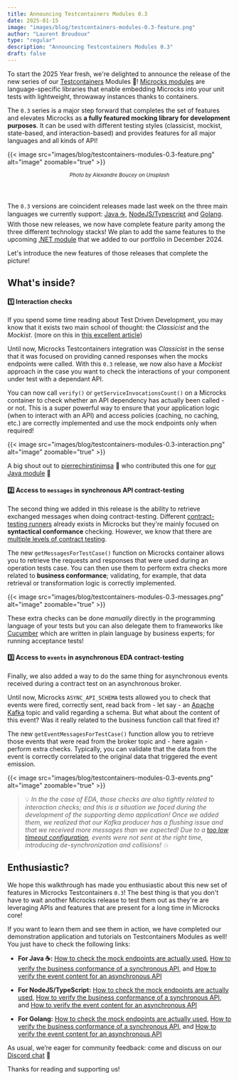 ```yaml
---
title: Announcing Testcontainers Modules 0.3
date: 2025-01-15
image: "images/blog/testcontainers-modules-0.3-feature.png"
author: "Laurent Broudoux"
type: "regular"
description: "Announcing Testcontainers Modules 0.3"
draft: false
---
```


To start the 2025 Year fresh, we're delighted to announce the release of the new series of our [Testcontainers](https://www.testcontainers.com) 
Modules 🧊! [Microcks modules](https://testcontainers.com/modules/microcks) are language-specific libraries that enable embedding Microcks into 
your unit tests with lightweight, throwaway instances thanks to containers.

The `0.3` series is a major step forward that completes the set of features and elevates Microcks as **a fully featured mocking library for development purposes**. 
It can be used with different testing styles (classicist, mockist, state-based, and interaction-based) and provides features for all major 
languages and all kinds of API!

{{< image src="images/blog/testcontainers-modules-0.3-feature.png" alt="image" zoomable="true" >}}
<div align="center" style="padding-bottom: 40px"><legend><small><i>Photo by Alexandre Boucey on Unsplash</i></small></legend></div>

The `0.3` versions are coincident releases made last week on the three main languages we currently support: [Java ☕️](https://github.com/microcks/microcks-testcontainers-java), 
[NodeJS/Typescript](https://github.com/microcks/microcks-testcontainers-node) and [Golang](https://github.com/microcks/microcks-testcontainers-go). 
With those new releases, we now have complete feature parity among the three different technology stacks! We plan to add the same features to 
the upcoming [.NET module](https://github.com/microcks/microcks-testcontainers-dotnet) that we added to our portfolio in December 2024.

Let's introduce the new features of those releases that complete the picture!

## What's inside?

#### 1️⃣ Interaction checks

If you spend some time reading about Test Driven Development, you may know that it exists two main school of thought: the *Classicist* and the *Mockist*.
(more on this in [this excellent article](https://medium.com/@adrianbooth/test-driven-development-wars-detroit-vs-london-classicist-vs-mockist-9956c78ae95f))

Until now, Microcks Testcontainers integration was *Classicist* in the sense that it was focused on providing canned responses when the mocks
endpoints were called. With this `0.3` release, we now also have a *Mockist* approach in the case you want to check the interactions of your
component under test with a dependant API.

You can now call `verify()` or `getServiceInvocationsCount()` on a Microcks container to check whether an API dependency has actually been 
called - or not. This is a super powerful way to ensure that your application logic (when to interact with an API) and access policies (caching, 
no caching, etc.) are correctly implemented and use the mock endpoints only when required!

{{< image src="images/blog/testcontainers-modules-0.3-interaction.png" alt="image" zoomable="true" >}}

A big shout out to [pierrechirstinimsa](https://github.com/pierrechristinimsa) 🙏 who contributed this one for [our Java module](https://github.com/microcks/microcks-testcontainers-java/pull/121) 🎉


#### 2️⃣ Access to `messages` in synchronous API contract-testing

The second thing we added in this release is the ability to retrieve exchanged messages when doing contract-testing. Different 
[contract-testing runners](https://microcks.io/documentation/references/test-endpoints/#test-runner) already exists in Microcks but they're 
mainly focused on **syntactical conformance** checking. However, we know that there are [multiple levels of contract testing](https://medium.com/@lbroudoux/different-levels-of-api-contract-testing-with-microcks-ccc0847f8c97).

The new `getMessagesForTestCase()` function on Microcks container allows you to retrieve the requests and responses that were used during an 
operation tests case. You can then use them to perform extra checks more related to **business conformance**; validating, for example, that 
data retrieval or transformation logic is  correctly implemented.

{{< image src="images/blog/testcontainers-modules-0.3-messages.png" alt="image" zoomable="true" >}}

These extra checks can be done *manually* directly in the programming language of your tests but you can also delegate them
to frameworks like [Cucumber](https://cucumber.io/) which are written in plain language by business experts; for running acceptance tests!


#### 3️⃣ Access to `events` in asynchronous EDA contract-testing

Finally, we also added a way to do the same thing for asynchronous events received during a contract test on an asynchronous broker.

Until now, Microcks `ASYNC_API_SCHEMA` tests allowed you to check that events were fired, correctly sent, read back from - let say - an 
[Apache Kafka](https://kafka.apache.org/) topic and valid regarding a schema. But what about the content of this event? Was it really related
to the business function call that fired it?

The new `getEventMessagesForTestCase()` function allow you to retrieve those events that were read from the broker topic and - here again - 
perform extra checks. Typically, you can validate that the data from the event is correctly correlated to the original data that triggered the
event emission.

{{< image src="images/blog/testcontainers-modules-0.3-events.png" alt="image" zoomable="true" >}}

> 💡 _In the the case of EDA, those checks are also tightly related to interaction checks; and this is a situation we faced during the development of the 
supporting demo application! Once we added them, we realized that our Kafka producer has a flushing issue and that we received more messages than we
expected! Due to a [too low timeout configuration](https://github.com/microcks/microcks-testcontainers-go-demo/blob/main/internal/service/order_event_publisher.go#L85),
events were not sent at the right time, introducing de-synchronization and collisions! 💥_ 


## Enthusiastic?

We hope this walkthrough has made you enthusiastic about this new set of features in Microcks Testcontainers `0.3`! The best thing is that you don't have
to wait another Microcks release to test them out as they're are leveraging APIs and features that are present for a long time in Microcks core!

If you want to learn them and see them in action, we have completed our demonstration application and tutorials on Testcontainers Modules as well!
You just have to check the following links:

* **For Java ☕️:** [How to check the mock endpoints are actually used](https://github.com/microcks/microcks-testcontainers-java-spring-demo/blob/main/step-4-write-rest-tests.md#-bonus-step---check-the-mock-endpoints-are-actually-used), [How to verify the business conformance of a synchronous API](https://github.com/microcks/microcks-testcontainers-java-spring-demo/blob/main/step-4-write-rest-tests.md#-bonus-step---verify-the-business-conformance-of-order-service-api-in-pure-java), and [How to verify the event content for an asynchronous API](https://github.com/microcks/microcks-testcontainers-java-spring-demo/blob/main/step-5-write-async-tests.md#-bonus-step---verify-the-event-content)

* **For NodeJS/TypeScript:** [How to check the mock endpoints are actually used](https://github.com/microcks/microcks-testcontainers-node-nest-demo/blob/main/step-4-write-rest-tests.md#-bonus-step---check-the-mock-endpoints-are-actually-used), [How to verify the business conformance of a synchronous API](https://github.com/microcks/microcks-testcontainers-node-nest-demo/blob/main/step-4-write-rest-tests.md#-bonus-step---verify-the-business-conformance-of-order-service-api-in-pure-java), and [How to verify the event content for an asynchronous API](https://github.com/microcks/microcks-testcontainers-node-nest-demo/blob/main/step-5-write-async-tests.md#-bonus-step---verify-the-event-content)

* **For Golang:** [How to check the mock endpoints are actually used](https://github.com/microcks/microcks-testcontainers-go-demo/blob/main/step-4-write-rest-tests.md#-bonus-step---check-the-mock-endpoints-are-actually-used), [How to verify the business conformance of a synchronous API](https://github.com/microcks/microcks-testcontainers-go-demo/blob/main/step-4-write-rest-tests.md#-bonus-step---verify-the-business-conformance-of-order-service-api-in-pure-java), and [How to verify the event content for an asynchronous API](https://github.com/microcks/microcks-testcontainers-go-demo/blob/main/step-5-write-async-tests.md#-bonus-step---verify-the-event-content)

As usual, we’re eager for community feedback: come and discuss on our [Discord chat](https://microcks.io/discord-invite/) 👻

Thanks for reading and supporting us!
